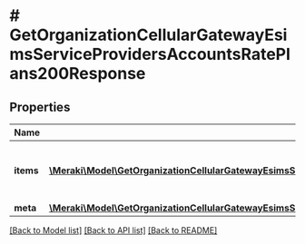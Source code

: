 # # GetOrganizationCellularGatewayEsimsServiceProvidersAccountsRatePlans200Response

## Properties

Name | Type | Description | Notes
------------ | ------------- | ------------- | -------------
**items** | [**\Meraki\Model\GetOrganizationCellularGatewayEsimsServiceProvidersAccountsRatePlans200ResponseItemsInner[]**](GetOrganizationCellularGatewayEsimsServiceProvidersAccountsRatePlans200ResponseItemsInner.md) | List of Cellular Service Provider Rate Plans | [optional]
**meta** | [**\Meraki\Model\GetOrganizationCellularGatewayEsimsServiceProvidersAccountsRatePlans200ResponseMeta**](GetOrganizationCellularGatewayEsimsServiceProvidersAccountsRatePlans200ResponseMeta.md) |  | [optional]

[[Back to Model list]](../../README.md#models) [[Back to API list]](../../README.md#endpoints) [[Back to README]](../../README.md)
